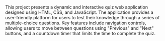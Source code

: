 This project presents a dynamic and interactive quiz web application designed using HTML, CSS, and JavaScript. The application provides a user-friendly platform for users to test their knowledge through a series of multiple-choice questions. Key features include navigation controls, allowing users to move between questions using "Previous" and "Next" buttons, and a countdown timer that limits the time to complete the quiz.
